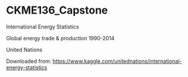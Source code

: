 # CKME136_Capstone

International Energy Statistics

Global energy trade & production 1990-2014 

United Nations

Downloaded from:  https://www.kaggle.com/unitednations/international-energy-statistics
